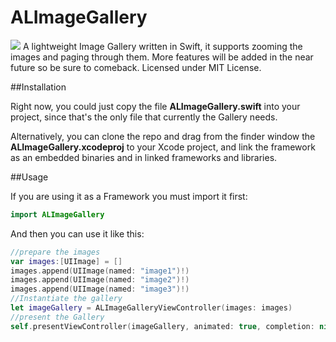 # ALImageGallery

![](https://travis-ci.org/aldoram5/ALImageGallery.svg?branch=master)
A lightweight Image Gallery written in Swift, it supports zooming the images and paging through them. 
More features will be added in the near future so be sure to comeback.
Licensed under MIT License.


##Installation 

Right now, you could just copy the file **ALImageGallery.swift** into your project, since that's the only file that currently the Gallery needs.

Alternatively, you can clone the repo and drag from the finder window the **ALImageGallery.xcodeproj** to your Xcode project, and link the framework as an embedded binaries and in linked frameworks and libraries.

##Usage

If you are using it as a Framework you must import it first:

```swift
import ALImageGallery
```
And then you can use it like this:

```swift
//prepare the images
var images:[UIImage] = []
images.append(UIImage(named: "image1")!)
images.append(UIImage(named: "image2")!)
images.append(UIImage(named: "image3")!)
//Instantiate the gallery
let imageGallery = ALImageGalleryViewController(images: images)
//present the Gallery
self.presentViewController(imageGallery, animated: true, completion: nil)
```


